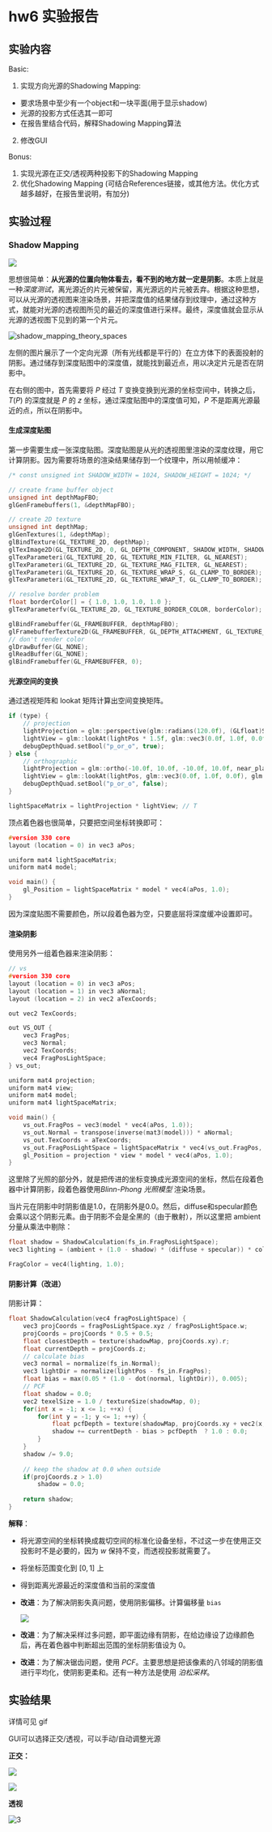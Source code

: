 # hw6 实验报告



## 实验内容

Basic:
1. 实现方向光源的Shadowing Mapping:
- 要求场景中至少有一个object和一块平面(用于显示shadow)
- 光源的投影方式任选其一即可
- 在报告里结合代码，解释Shadowing Mapping算法
2. 修改GUI

Bonus:

1. 实现光源在正交/透视两种投影下的Shadowing Mapping
2. 优化Shadowing Mapping (可结合References链接，或其他方法。优化方式越多越好，在报告里说明，有加分)



## 实验过程

### Shadow Mapping

![](./images/shadow_mapping_theory.png)

思想很简单：**从光源的位置向物体看去，看不到的地方就一定是阴影**。本质上就是一种*深度测试*，离光源近的片元被保留，离光源远的片元被丢弃。根据这种思想，可以从光源的透视图来渲染场景，并把深度值的结果储存到纹理中，通过这种方式，就能对光源的透视图所见的最近的深度值进行采样。最终，深度值就会显示从光源的透视图下见到的第一个片元。



![shadow_mapping_theory_spaces](./images/shadow_mapping_theory_spaces.png)

左侧的图片展示了一个定向光源（所有光线都是平行的）在立方体下的表面投射的阴影。通过储存到深度贴图中的深度值，就能找到最近点，用以决定片元是否在阴影中。

在右侧的图中，首先需要将 $P$ 经过 $T$ 变换变换到光源的坐标空间中，转换之后，$T(P)$ 的深度就是 $P$ 的 $z$ 坐标，通过深度贴图中的深度值可知，$P$ 不是距离光源最近的点，所以在阴影中。



#### 生成深度贴图

第一步需要生成一张深度贴图。深度贴图是从光的透视图里渲染的深度纹理，用它计算阴影。因为需要将场景的渲染结果储存到一个纹理中，所以用帧缓冲：

```cpp
/* const unsigned int SHADOW_WIDTH = 1024, SHADOW_HEIGHT = 1024; */

// create frame buffer object
unsigned int depthMapFBO;
glGenFramebuffers(1, &depthMapFBO);

// create 2D texture
unsigned int depthMap;
glGenTextures(1, &depthMap);
glBindTexture(GL_TEXTURE_2D, depthMap);
glTexImage2D(GL_TEXTURE_2D, 0, GL_DEPTH_COMPONENT, SHADOW_WIDTH, SHADOW_HEIGHT, 0, GL_DEPTH_COMPONENT, GL_FLOAT, NULL);
glTexParameteri(GL_TEXTURE_2D, GL_TEXTURE_MIN_FILTER, GL_NEAREST);
glTexParameteri(GL_TEXTURE_2D, GL_TEXTURE_MAG_FILTER, GL_NEAREST);
glTexParameteri(GL_TEXTURE_2D, GL_TEXTURE_WRAP_S, GL_CLAMP_TO_BORDER);
glTexParameteri(GL_TEXTURE_2D, GL_TEXTURE_WRAP_T, GL_CLAMP_TO_BORDER);

// resolve border problem
float borderColor[] = { 1.0, 1.0, 1.0, 1.0 };
glTexParameterfv(GL_TEXTURE_2D, GL_TEXTURE_BORDER_COLOR, borderColor);

glBindFramebuffer(GL_FRAMEBUFFER, depthMapFBO);
glFramebufferTexture2D(GL_FRAMEBUFFER, GL_DEPTH_ATTACHMENT, GL_TEXTURE_2D, depthMap, 0);
// don't render color 
glDrawBuffer(GL_NONE);
glReadBuffer(GL_NONE);
glBindFramebuffer(GL_FRAMEBUFFER, 0);
```



#### 光源空间的变换

通过透视矩阵和 lookat 矩阵计算出空间变换矩阵。

```cpp
if (type) {
    // projection
    lightProjection = glm::perspective(glm::radians(120.0f), (GLfloat)SHADOW_WIDTH / (GLfloat)SHADOW_HEIGHT, 2.0f, 100.0f);
    lightView = glm::lookAt(lightPos * 1.5f, glm::vec3(0.0f, 1.0f, 0.0f), glm::vec3(0.0f, 1.0f, 0.0f));
    debugDepthQuad.setBool("p_or_o", true);
} else {
    // orthographic
    lightProjection = glm::ortho(-10.0f, 10.0f, -10.0f, 10.0f, near_plane, far_plane);
    lightView = glm::lookAt(lightPos, glm::vec3(0.0f, 1.0f, 0.0f), glm::vec3(0.0f, 1.0f, 0.0f));
    debugDepthQuad.setBool("p_or_o", false);
}

lightSpaceMatrix = lightProjection * lightView; // T
```

顶点着色器也很简单，只要把空间坐标转换即可：

```cpp
#version 330 core
layout (location = 0) in vec3 aPos;

uniform mat4 lightSpaceMatrix;
uniform mat4 model;

void main() {
    gl_Position = lightSpaceMatrix * model * vec4(aPos, 1.0);
}
```

因为深度贴图不需要颜色，所以段着色器为空，只要底层将深度缓冲设置即可。



#### 渲染阴影

使用另外一组着色器来渲染阴影：

```cpp
// vs
#version 330 core
layout (location = 0) in vec3 aPos;
layout (location = 1) in vec3 aNormal;
layout (location = 2) in vec2 aTexCoords;

out vec2 TexCoords;

out VS_OUT {
    vec3 FragPos;
    vec3 Normal;
    vec2 TexCoords;
    vec4 FragPosLightSpace;
} vs_out;

uniform mat4 projection;
uniform mat4 view;
uniform mat4 model;
uniform mat4 lightSpaceMatrix;

void main() {
    vs_out.FragPos = vec3(model * vec4(aPos, 1.0));
    vs_out.Normal = transpose(inverse(mat3(model))) * aNormal;
    vs_out.TexCoords = aTexCoords;
    vs_out.FragPosLightSpace = lightSpaceMatrix * vec4(vs_out.FragPos, 1.0);
    gl_Position = projection * view * model * vec4(aPos, 1.0);
}
```

这里除了光照的部分外，就是把传进的坐标变换成光源空间的坐标，然后在段着色器中计算阴影，段着色器使用*Blinn-Phong 光照模型* 渲染场景。

当片元在阴影中时阴影值是1.0，在阴影外是0.0。然后，diffuse和specular颜色会乘以这个阴影元素。由于阴影不会是全黑的（由于散射），所以这里把 ambient 分量从乘法中剔除：

```cpp
float shadow = ShadowCalculation(fs_in.FragPosLightSpace);                      
vec3 lighting = (ambient + (1.0 - shadow) * (diffuse + specular)) * color;    

FragColor = vec4(lighting, 1.0);
```



#### 阴影计算（改进）

阴影计算：

```cpp
float ShadowCalculation(vec4 fragPosLightSpace) {
    vec3 projCoords = fragPosLightSpace.xyz / fragPosLightSpace.w;
    projCoords = projCoords * 0.5 + 0.5;
    float closestDepth = texture(shadowMap, projCoords.xy).r; 
    float currentDepth = projCoords.z;
    // calculate bias
    vec3 normal = normalize(fs_in.Normal);
    vec3 lightDir = normalize(lightPos - fs_in.FragPos);
    float bias = max(0.05 * (1.0 - dot(normal, lightDir)), 0.005);
    // PCF
    float shadow = 0.0;
    vec2 texelSize = 1.0 / textureSize(shadowMap, 0);
    for(int x = -1; x <= 1; ++x) {
        for(int y = -1; y <= 1; ++y) {
            float pcfDepth = texture(shadowMap, projCoords.xy + vec2(x, y) * texelSize).r; 
            shadow += currentDepth - bias > pcfDepth  ? 1.0 : 0.0;        
        }    
    }
    shadow /= 9.0;
    
    // keep the shadow at 0.0 when outside
    if(projCoords.z > 1.0)
        shadow = 0.0;
        
    return shadow;
}
```

**解释**：

- 将光源空间的坐标转换成裁切空间的标准化设备坐标，不过这一步在使用正交投影时不是必要的，因为 $w$ 保持不变，而透视投影就需要了。

- 将坐标范围变化到 $[0,1]$ 上

- 得到距离光源最近的深度值和当前的深度值

- **改进**：为了解决阴影失真问题，使用阴影偏移。计算偏移量 `bias`

  ![](./images/shadow_mapping_acne_bias.png)

- **改进**：为了解决采样过多问题，即平面边缘有阴影，在给边缘设了边缘颜色后，再在着色器中判断超出范围的坐标阴影值设为 0。
- **改进**：为了解决锯齿问题，使用 *PCF*。主要思想是把该像素的八邻域的阴影值进行平均化，使阴影更柔和。还有一种方法是使用 *泊松采样*。



## 实验结果

详情可见 gif

GUI可以选择正交/透视，可以手动/自动调整光源

**正交：**

![](./images/1.png)



![](./images/2.png)



**透视**

![3](./images/3.png)





